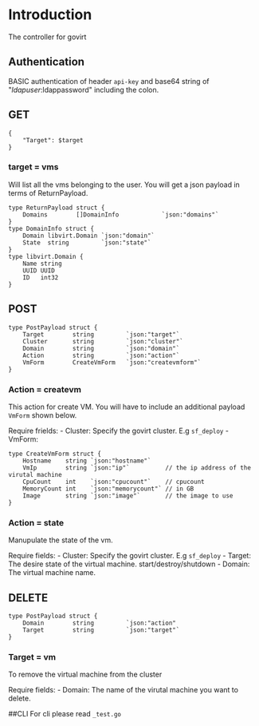 # Introduction #
The controller for govirt

## Authentication 
BASIC authentication of header `api-key` and base64 string of "$ldapuser:$ldappassword" including the colon.

## GET 
``` 
{
    "Target": $target
}
```

### target = vms ###
Will list all the vms belonging to the user. You will get a json payload in terms of ReturnPayload. 

```
type ReturnPayload struct {
    Domains        []DomainInfo            `json:"domains"`
}
type DomainInfo struct {
    Domain libvirt.Domain `json:"domain"`
    State  string         `json:"state"`
}
type libvirt.Domain {
    Name string
    UUID UUID
    ID   int32 
}
```


## POST 
```
type PostPayload struct {
    Target        string         `json:"target"`
    Cluster       string         `json:"cluster"`
    Domain        string         `json:"domain"`
    Action        string         `json:"action"`
    VmForm        CreateVmForm   `json:"createvmform"`
}
```

### Action = createvm ###
This action for create VM. You will have to include an additional payload `VmForm` shown below. 

Require frields: 
    - Cluster: Specify the govirt cluster. E.g `sf_deploy`
    - VmForm:
```
type CreateVmForm struct {
    Hostname    string `json:"hostname"`
    VmIp        string `json:"ip"`          // the ip address of the virutal machine
    CpuCount    int    `json:"cpucount"`    // cpucount
    MemoryCount int    `json:"memorycount"` // in GB
    Image       string `json:"image"`       // the image to use
}
```
### Action = state ###
Manupulate the state of the vm.

Require fields: 
    - Cluster: Specify the govirt cluster. E.g `sf_deploy`
    - Target: The desire state of the virtual machine. start/destroy/shutdown
    - Domain: The virtual machine name. 

## DELETE 
```
type PostPayload struct {
    Domain        string         `json:"action"
    Target        string         `json:"target"`
}
```
### Target = vm ###
To remove the virtual machine from the cluster 

Require fields: 
     - Domain: The name of the virutal machine you want to delete. 

##CLI
For cli please read `_test.go`
